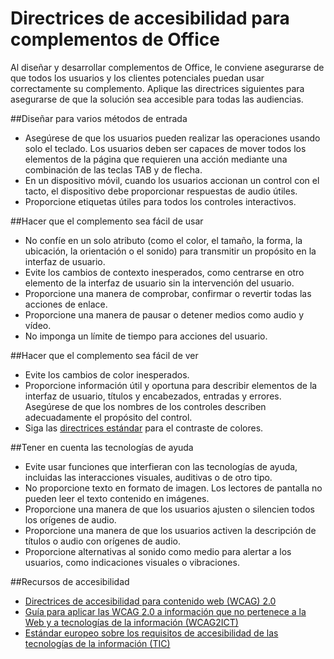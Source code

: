 # <a name="accessibility-guidelines-for-office-add-ins"></a>Directrices de accesibilidad para complementos de Office

Al diseñar y desarrollar complementos de Office, le conviene asegurarse de que todos los usuarios y los clientes potenciales puedan usar correctamente su complemento. Aplique las directrices siguientes para asegurarse de que la solución sea accesible para todas las audiencias.

##<a name="design-for-multiple-input-methods"></a>Diseñar para varios métodos de entrada

- Asegúrese de que los usuarios pueden realizar las operaciones usando solo el teclado. Los usuarios deben ser capaces de mover todos los elementos de la página que requieren una acción mediante una combinación de las teclas TAB y de flecha.
- En un dispositivo móvil, cuando los usuarios accionan un control con el tacto, el dispositivo debe proporcionar respuestas de audio útiles.
- Proporcione etiquetas útiles para todos los controles interactivos. 

##<a name="make-your-add-in-easy-to-use"></a>Hacer que el complemento sea fácil de usar

- No confíe en un solo atributo (como el color, el tamaño, la forma, la ubicación, la orientación o el sonido) para transmitir un propósito en la interfaz de usuario.
- Evite los cambios de contexto inesperados, como centrarse en otro elemento de la interfaz de usuario sin la intervención del usuario.
- Proporcione una manera de comprobar, confirmar o revertir todas las acciones de enlace.
- Proporcione una manera de pausar o detener medios como audio y vídeo.
- No imponga un límite de tiempo para acciones del usuario.

##<a name="make-your-add-in-easy-to-see"></a>Hacer que el complemento sea fácil de ver

- Evite los cambios de color inesperados.
- Proporcione información útil y oportuna para describir elementos de la interfaz de usuario, títulos y encabezados, entradas y errores. Asegúrese de que los nombres de los controles describen adecuadamente el propósito del control.
- Siga las [directrices estándar](http://www.w3.org/TR/UNDERSTANDING-WCAG20/visual-audio-contrast-contrast.html) para el contraste de colores.

##<a name="account-for-assistive-technologies"></a>Tener en cuenta las tecnologías de ayuda

- Evite usar funciones que interfieran con las tecnologías de ayuda, incluidas las interacciones visuales, auditivas o de otro tipo.
- No proporcione texto en formato de imagen. Los lectores de pantalla no pueden leer el texto contenido en imágenes.
- Proporcione una manera de que los usuarios ajusten o silencien todos los orígenes de audio.
- Proporcione una manera de que los usuarios activen la descripción de títulos o audio con orígenes de audio.
- Proporcione alternativas al sonido como medio para alertar a los usuarios, como indicaciones visuales o vibraciones.

##<a name="accessibility-resources"></a>Recursos de accesibilidad

- [Directrices de accesibilidad para contenido web (WCAG) 2.0](http://www.w3.org/TR/wcag2ict/#REF-WCAG20)
- [Guía para aplicar las WCAG 2.0 a información que no pertenece a la Web y a tecnologías de la información (WCAG2ICT)](http://www.w3.org/TR/wcag2ict/)
- [Estándar europeo sobre los requisitos de accesibilidad de las tecnologías de la información (TIC)](http://www.etsi.org/deliver/etsi_en/301500_301599/301549/01.00.00_20/en_301549v010000c.pdf)



